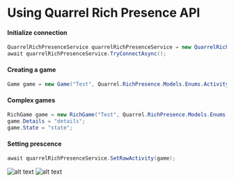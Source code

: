 # Using Quarrel Rich Presence API

#### Initialize connection
``` cs
QuarrelRichPresenceService quarrelRichPresenceService = new QuarrelRichPresenceService();
await quarrelRichPresenceService.TryConnectAsync();
```

#### Creating a game
``` cs
Game game = new Game("Test", Quarrel.RichPresence.Models.Enums.ActivityType.Playing);
```

#### Complex games
``` cs
RichGame game = new RichGame("Test", Quarrel.RichPresence.Models.Enums.ActivityType.Playing);
game.Details = "details";
game.State = "state";
```
#### Setting prescence
``` cs
await quarrelRichPresenceService.SetRawActivity(game);
```


![alt text](https://github.com/UWPCommunity/Quarrel/blob/rewrite/src/_Libs/RichPresenceAPI/Presence.png)
![alt text](https://github.com/UWPCommunity/Quarrel/blob/rewrite/src/_Libs/RichPresenceAPI/Presence2.png)
